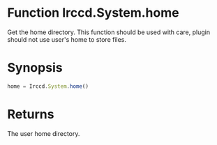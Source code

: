 # Function Irccd.System.home

Get the home directory. This function should be used with care, plugin should
not use user's home to store files.

# Synopsis

```javascript
home = Irccd.System.home()
```

# Returns

The user home directory.
